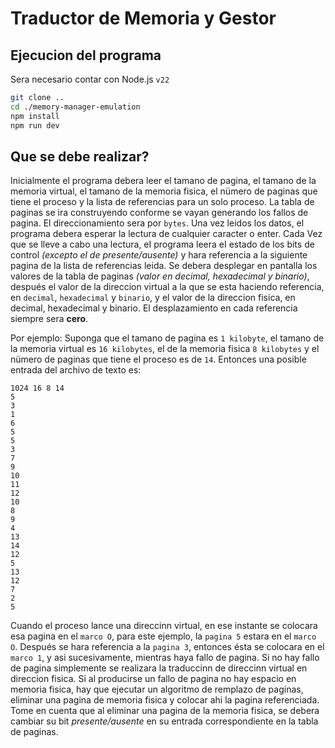 # Traductor de Memoria y Gestor
## Ejecucion del programa
Sera necesario contar con Node.js `v22` 

```bash
git clone ..
cd ./memory-manager-emulation
npm install
npm run dev
```
## Que se debe realizar?
Inicialmente el programa debera leer el tamano de pagina, el tamano de la memoria virtual, el tamano de la memoria fisica, el nümero de paginas que tiene el proceso y la lista de referencias para un solo proceso. La tabla de paginas se ira construyendo conforme se vayan generando los fallos de pagina. El direccionamiento sera por `bytes`.
Una vez leidos los datos, el programa debera esperar la lectura de cualquier caracter o enter. Cada Vez que se lleve a cabo una lectura, eI programa leera eI estado de los bits de control _(excepto el de presente/ausente)_ y hara referencia a la siguiente pagina de la lista de referencias leida. Se debera desplegar en pantalla los valores de la tabla de paginas _(valor en decimal, hexadecimal y binario)_, después el valor de la direccion virtual a la que se esta haciendo referencia, en `decimal`, `hexadecimal` y `binario`, y el valor de la direccion fisica, en decimal, hexadecimal y binario.
El desplazamiento en cada referencia siempre sera __cero__.

Por ejemplo:
Suponga que el tamano de pagina es `1 kilobyte`, el tamano de la memoria virtual es `16 kilobytes`, el de la memoria fisica `8 kilobytes` y el nümero de paginas que tiene el
proceso es de `14`. Entonces una posible entrada del archivo de texto es:
```
1024 16 8 14
5
3
1
6
5
5
3
7
9
10
11
12
10
8
9
4
13
14
12
5
13
12
7
2
5
```
Cuando el proceso lance una direccinn virtual, en ese instante se colocara esa pagina en el `marco O`, para este ejemplo, la `pagina 5` estara en el `marco O`. Después se hara referencia a la `pagina 3`, entonces ésta se colocara en el `marco 1`, y asi sucesivamente, mientras haya fallo de pagina. Si no hay fallo de pagina simplemente
se realizara la traduccinn de direccinn virtual en direccion fisica. Si al producirse un fallo de pagina no hay espacio en memoria fisica, hay que ejecutar un algoritmo de remplazo de paginas, eliminar una pagina de memoria fisica y colocar ahi la pagina referenciada.
Tome en cuenta que al eliminar una pagina de la memoria fisica, se debera cambiar su bit _presente/ausente_ en su entrada correspondiente en la tabla de paginas.